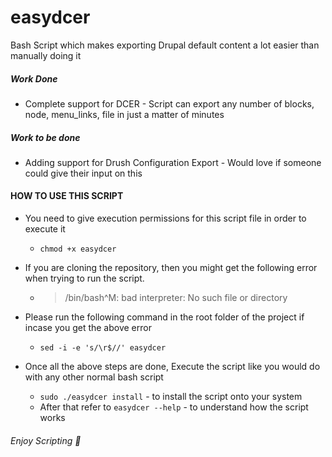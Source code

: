 # easydcer
Bash Script which makes exporting Drupal default content a lot easier than manually doing it

##### Work Done
+ Complete support for DCER - Script can export any number of blocks, node, menu_links, file in just a matter of minutes

##### Work to be done
+ Adding support for Drush Configuration Export - Would love if someone could give their input on this

#### HOW TO USE THIS SCRIPT

+ You need to give execution permissions for this script file in order to execute it

  + `chmod +x easydcer`

+ If you are cloning the repository, then you might get the following error when trying to run the script.

  + > /bin/bash^M: bad interpreter: No such file or directory

+ Please run the following command in the root folder of the project if incase you get the above error 

  + `sed -i -e 's/\r$//' easydcer`
  
+ Once all the above steps are done, Execute the script like you would do with any other normal bash script

  + `sudo ./easydcer install` - to install the script onto your system
  + After that refer to `easydcer --help` - to understand how the script works

###### Enjoy Scripting 🙂
